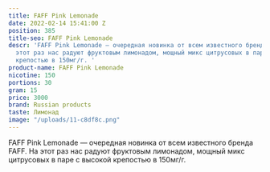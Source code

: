 ```yaml
---
title: FAFF Pink Lemonade
date: 2022-02-14 15:41:00 Z
position: 385
title-seo: FAFF Pink Lemonade
descr: 'FAFF Pink Lemonade — очередная новинка от всем известного бренда FAFF. На
  этот раз нас радуют фруктовым лимонадом, мощный микс цитрусовых в паре с высокой
  крепостью в 150мг/г. '
product-name: FAFF Pink Lemonade
nicotine: 150
portions: 30
gram: 15
price: 3000
brand: Russian products
taste: Лимонад
image: "/uploads/11-c8df8c.png"
---
```


FAFF Pink Lemonade — очередная новинка от всем известного бренда FAFF. На этот раз нас радуют фруктовым лимонадом, мощный микс цитрусовых в паре с высокой крепостью в 150мг/г. 